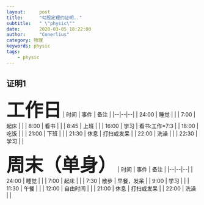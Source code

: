 ```yaml
---
layout:     post
title:      "勾股定理的证明.."
subtitle:   " \"physic\""
date:       2020-03-05 18:22:00
author:     "Conerlius"
category: 物理
keywords: physic
tags:
    - physic
---
```


## 证明1

<font size=35>**工作日**</font>
| 时间 | 事件 | 备注 |
|--|--|--|
| 24:00 | 睡觉 | |
| 7:00 | 起床 | |
| 8:00 | 看书 | |
| 8:45 | 上班 | |
| 16:00 | 学习 | 看书:工作=7:3 |
| 18:00 | 吃饭 | |
| 21:00 | 下班 | |
| 21:30 | 休息 | 打扫或发呆 |
| 22:00 | 洗澡 | |
| 22:30 | 学习 | |

<font size=35>**周末（单身）**</font>
| 时间 | 事件 | 备注 |
|--|--|--|
| 24:00 | 睡觉 | |
| 7:00 | 起床 | |
| 7:30 | 散步 | 早餐，发呆 |
| 9:00 | 学习 | |
| 11:30 | 午餐 | |
| 12:00 | 自由时间 | |
| 21:00 | 休息 | 打扫或发呆 |
| 22:00 | 洗澡 | |
